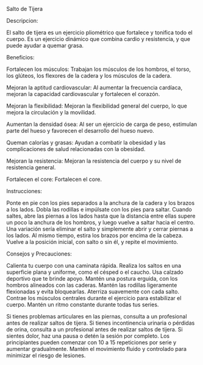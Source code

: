Salto de Tijera

Descripcion: 

El salto de tijera es un ejercicio pliométrico que fortalece y tonifica todo el cuerpo.
Es un ejercicio dinámico que combina cardio y resistencia, y que puede ayudar a quemar grasa. 



Beneficios:

Fortalecen los músculos: Trabajan los músculos de los hombros, el torso, los glúteos,
los flexores de la cadera y los músculos de la cadera. 

Mejoran la aptitud cardiovascular: Al aumentar la frecuencia cardíaca, mejoran la
capacidad cardiovascular y fortalecen el corazón. 

Mejoran la flexibilidad: Mejoran la flexibilidad general del cuerpo, lo que mejora
la circulación y la movilidad. 

Aumentan la densidad ósea: Al ser un ejercicio de carga de peso, estimulan parte
del hueso y favorecen el desarrollo del hueso nuevo. 

Queman calorías y grasas: Ayudan a combatir la obesidad y las complicaciones de
salud relacionadas con la obesidad. 

Mejoran la resistencia: Mejoran la resistencia del cuerpo y su nivel de resistencia general. 

Fortalecen el core: Fortalecen el core. 



Instrucciones:

Ponte en pie con los pies separados a la anchura de la cadera y los brazos a los lados. Dobla
las rodillas e impúlsate con los pies para saltar. Cuando saltes, abre las piernas a los lados hasta
que la distancia entre ellas supere un poco la anchura de los hombros, y luego vuelve a saltar hacia el centro. 
Una variación sería eliminar el salto y simplemente abrir y cerrar piernas a los lados. Al mismo tiempo, estira
los brazos por encima de la cabeza. Vuelve a la posición inicial, con salto o sin él, y repite el movimiento.



Consejos y Precauciones: 
 
Calienta tu cuerpo con una caminata rápida.
Realiza los saltos en una superficie plana y uniforme, como el césped o el caucho.
Usa calzado deportivo que te brinde apoyo.
Mantén una postura erguida, con los hombros alineados con las caderas.
Mantén las rodillas ligeramente flexionadas y evita bloquearlas.
Aterriza suavemente con cada salto.
Contrae los músculos centrales durante el ejercicio para estabilizar el cuerpo.
Mantén un ritmo constante durante todas tus series.

Si tienes problemas articulares en las piernas, consulta a un profesional antes de realizar saltos de tijera. 
Si tienes incontinencia urinaria o pérdidas de orina, consulta a un profesional antes de realizar saltos de tijera. 
Si sientes dolor, haz una pausa o detén la sesión por completo. 
Los principiantes pueden comenzar con 10 a 15 repeticiones por serie y aumentar gradualmente. 
Mantén el movimiento fluido y controlado para minimizar el riesgo de lesiones. 
